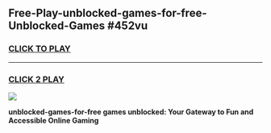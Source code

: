 
## Free-Play-unblocked-games-for-free-Unblocked-Games #452vu
<h3>
<a href="https://news.freeplayer.one?title=unblocked-games-for-free&ref=8M">CLICK TO PLAY</a></h3>
<hr>

<h3>
<a href="https://news.freeplayer.one?title=unblocked-games-for-free&ref=8M">CLICK 2 PLAY</a>
  
</h3>

<a href="https://news.freeplayer.one?title=unblocked-games-for-free&ref=8M"><img src="https://clearcache.store/games.png"></a>


**unblocked-games-for-free games unblocked: Your Gateway to Fun and Accessible Online Gaming**
